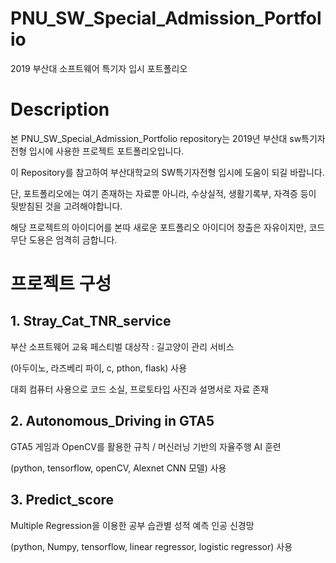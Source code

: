 # PNU_SW_Special_Admission_Portfolio
 2019 부산대 소프트웨어 특기자 입시 포트폴리오

# Description

본 PNU_SW_Special_Admission_Portfolio repository는 2019년 부산대 sw특기자 전형 입시에 사용한 프로젝트 포트폴리오입니다.

이 Repository를 참고하여 부산대학교의 SW특기자전형 입시에 도움이 되길 바랍니다.

단, 포트폴리오에는 여기 존재하는 자료뿐 아니라, 수상실적, 생활기록부, 자격증 등이 뒷받침된 것을 고려해야합니다.

해당 프로젝트의 아이디어를 본따 새로운 포트폴리오 아이디어 창출은 자유이지만, 코드 무단 도용은 엄격히 금합니다.

# 프로젝트 구성

## 1. Stray_Cat_TNR_service

부산 소프트웨어 교육 페스티벌 대상작 : 길고양이 관리 서비스

(아두이노, 라즈베리 파이, c, pthon, flask) 사용 

대회 컴퓨터 사용으로 코드 소실, 프로토타입 사진과 설명서로 자료 존재 

## 2. Autonomous_Driving in GTA5

GTA5 게임과 OpenCV를 활용한 규칙 / 머신러닝 기반의 자율주행 AI 훈련

(python, tensorflow, openCV, Alexnet CNN 모델) 사용 

## 3. Predict_score

Multiple Regression을 이용한 공부 습관별 성적 예측 인공 신경망

(python, Numpy, tensorflow, linear regressor, logistic regressor) 사용
